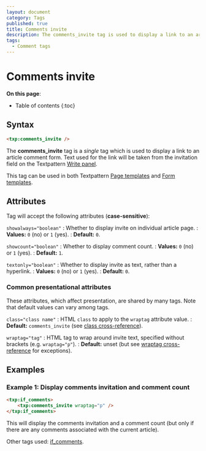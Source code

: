 ```yaml
---
layout: document
category: Tags
published: true
title: Comments invite
description: The comments_invite tag is used to display a link to an article comment form.
tags:
  - Comment tags
---
```


# Comments invite

**On this page**:

* Table of contents
{:toc}

## Syntax

~~~ html
<txp:comments_invite />
~~~

The **comments_invite** tag is a *single* tag which is used to display a link to an article comment form. Text used for the link will be taken from the invitation field on the Textpattern [Write panel](https://docs.textpattern.com/administration/write-panel).

This tag can be used in both Textpattern [Page templates](https://docs.textpattern.com/themes/page-templates-explained) and [Form templates](https://docs.textpattern.com/themes/form-templates-explained).

## Attributes

Tag will accept the following attributes (**case-sensitive**):

`showalways="boolean"`
: Whether to display invite on individual article page.
: **Values:** `0` (no) or `1` (yes).
: **Default:** `0`.

`showcount="boolean"`
: Whether to display comment count.
: **Values:** `0` (no) or `1` (yes).
: **Default:** `1`.

`textonly="boolean"`
: Whether to display invite as text, rather than a hyperlink.
: **Values:** `0` (no) or `1` (yes).
: **Default:** `0`.

### Common presentational attributes

These attributes, which affect presentation, are shared by many tags. Note that default values can vary among tags.

`class="class name"`
: HTML `class` to apply to the `wraptag` attribute value.
: **Default:** `comments_invite` (see [class cross-reference](https://docs.textpattern.com/tags/tag-attributes-cross-reference#class)).

`wraptag="tag"`
: HTML tag to wrap around invite text, specified without brackets (e.g. `wraptag="p"`).
: **Default:** unset (but see [wraptag cross-reference](https://docs.textpattern.com/tags/tag-attributes-cross-reference#wraptag) for exceptions).

## Examples

### Example 1: Display comments invitation and comment count

~~~ html
<txp:if_comments>
    <txp:comments_invite wraptag="p" />
</txp:if_comments>
~~~

This will display the comments invitation and a comment count (but only if there are any comments associated with the current article).

Other tags used: [if_comments](if_comments).
